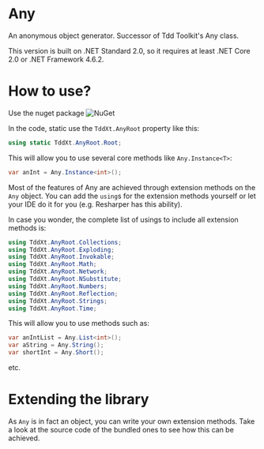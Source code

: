 # Any

An anonymous object generator. Successor of Tdd Toolkit's Any class. 

This version is built on .NET Standard 2.0, so it requires at least .NET Core 2.0 or .NET Framework 4.6.2.

# How to use?

Use the nuget package ![NuGet](https://img.shields.io/nuget/v/Nuget.Core.svg)

In the code, static use the `TddXt.AnyRoot` property like this:

```csharp
using static TddXt.AnyRoot.Root;
```

This will allow you to use several core methods like `Any.Instance<T>`:

```csharp
var anInt = Any.Instance<int>();
```

Most of the features of Any are achieved through extension methods on the `Any` object. 
You can add the `using`s for the extension methods yourself or let your IDE do it for you (e.g. Resharper has this ability).

In case you wonder, the complete list of usings to include all extension methods is:

```csharp
using TddXt.AnyRoot.Collections;
using TddXt.AnyRoot.Exploding;
using TddXt.AnyRoot.Invokable;
using TddXt.AnyRoot.Math;
using TddXt.AnyRoot.Network;
using TddXt.AnyRoot.NSubstitute;
using TddXt.AnyRoot.Numbers;
using TddXt.AnyRoot.Reflection;
using TddXt.AnyRoot.Strings;
using TddXt.AnyRoot.Time;
```

This will allow you to use methods such as:

```csharp
var anIntList = Any.List<int>();
var aString = Any.String();
var shortInt = Any.Short();
```

etc.

# Extending the library

As `Any` is in fact an object, you can write your own extension methods. 
Take a look at the source code of the bundled ones to see how this can be achieved.
